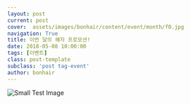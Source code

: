 ```yaml
---
layout: post
current: post
cover:  assets/images/bonhair/content/event/month/f0.jpg
navigation: True
title: 이번 달의 혜자 프로모션!
date: 2018-05-08 10:00:00
tags: [이벤트]
class: post-template
subclass: 'post tag-event'
author: bonhair
---
```


<p><img src="{{ site.baseurl }}assets/images/bonhair/content/event/month/01.jpg" alt="Small Test Image" /></p>
